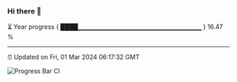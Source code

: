 ### Hi there 👋

⏳ Year progress { ████▁▁▁▁▁▁▁▁▁▁▁▁▁▁▁▁▁▁▁▁▁▁▁▁▁▁ } 16.47 %

---

⏰ Updated on Fri, 01 Mar 2024 06:17:32 GMT

![Progress Bar CI](https://github.com/liununu/liununu/workflows/Progress%20Bar%20CI/badge.svg)
